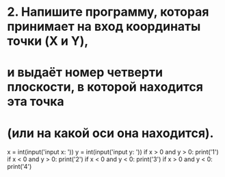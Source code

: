 # 2. Напишите программу, которая принимает на вход координаты точки (X и Y), 
# и выдаёт номер четверти плоскости, в которой находится эта точка 
# (или на какой оси она находится).


x = int(input('input x: '))
y = int(input('input y: '))
if x > 0 and y > 0:
     print('1')
if x < 0 and y > 0:
     print('2')
if x < 0 and y < 0:
     print('3')
if x > 0 and y < 0:
     print('4')
